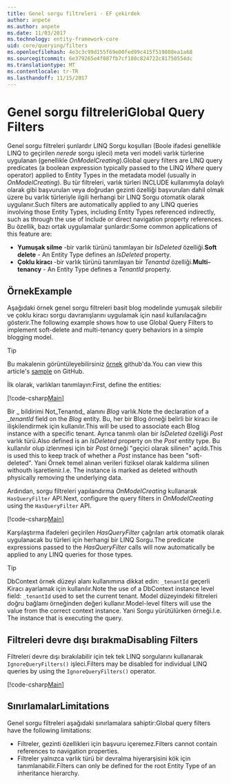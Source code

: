 ```yaml
---
title: Genel sorgu filtreleri - EF çekirdek
author: anpete
ms.author: anpete
ms.date: 11/03/2017
ms.technology: entity-framework-core
uid: core/querying/filters
ms.openlocfilehash: 4e3c3c99d155f69e00fed99c415f519808ea1a68
ms.sourcegitcommit: 6e379265e4f087fb7cf180c824722c81750554dc
ms.translationtype: MT
ms.contentlocale: tr-TR
ms.lasthandoff: 11/15/2017
---
```

# <a name="global-query-filters"></a><span data-ttu-id="1fbb2-102">Genel sorgu filtreleri</span><span class="sxs-lookup"><span data-stu-id="1fbb2-102">Global Query Filters</span></span>

<span data-ttu-id="1fbb2-103">Genel sorgu filtreleri şunlardır LINQ Sorgu koşulları (Boole ifadesi genellikle LINQ to geçirilen *nerede* sorgu işleci) meta veri modeli varlık türlerine uygulanan (genellikle *OnModelCreating*).</span><span class="sxs-lookup"><span data-stu-id="1fbb2-103">Global query filters are LINQ query predicates (a boolean expression typically passed to the LINQ *Where* query operator) applied to Entity Types in the metadata model (usually in *OnModelCreating*).</span></span> <span data-ttu-id="1fbb2-104">Bu tür filtreleri, varlık türleri INCLUDE kullanımıyla dolaylı olarak gibi başvurulan veya doğrudan gezinti özelliği başvuruları dahil olmak üzere bu varlık türleriyle ilgili herhangi bir LINQ Sorgu otomatik olarak uygulanır.</span><span class="sxs-lookup"><span data-stu-id="1fbb2-104">Such filters are automatically applied to any LINQ queries involving those Entity Types, including Entity Types referenced indirectly, such as through the use of Include or direct navigation property references.</span></span> <span data-ttu-id="1fbb2-105">Bu özellik, bazı ortak uygulamalar şunlardır:</span><span class="sxs-lookup"><span data-stu-id="1fbb2-105">Some common applications of this feature are:</span></span>

* <span data-ttu-id="1fbb2-106">**Yumuşak silme** -bir varlık türünü tanımlayan bir *IsDeleted* özelliği.</span><span class="sxs-lookup"><span data-stu-id="1fbb2-106">**Soft delete** - An Entity Type defines an *IsDeleted* property.</span></span>
* <span data-ttu-id="1fbb2-107">**Çoklu kiracı** -bir varlık türünü tanımlayan bir *Tenantıd* özelliği.</span><span class="sxs-lookup"><span data-stu-id="1fbb2-107">**Multi-tenancy** - An Entity Type defines a *TenantId* property.</span></span>

## <a name="example"></a><span data-ttu-id="1fbb2-108">Örnek</span><span class="sxs-lookup"><span data-stu-id="1fbb2-108">Example</span></span>

<span data-ttu-id="1fbb2-109">Aşağıdaki örnek genel sorgu filtreleri basit blog modelinde yumuşak silebilir ve çoklu kiracı sorgu davranışlarını uygulamak için nasıl kullanılacağını gösterir.</span><span class="sxs-lookup"><span data-stu-id="1fbb2-109">The following example shows how to use Global Query Filters to implement soft-delete and multi-tenancy query behaviors in a simple blogging model.</span></span>

> [!TIP]
> <span data-ttu-id="1fbb2-110">Bu makalenin görüntüleyebilirsiniz [örnek](https://github.com/aspnet/EntityFrameworkCore/tree/dev/samples/QueryFilters) github'da.</span><span class="sxs-lookup"><span data-stu-id="1fbb2-110">You can view this article's [sample](https://github.com/aspnet/EntityFrameworkCore/tree/dev/samples/QueryFilters) on GitHub.</span></span>

<span data-ttu-id="1fbb2-111">İlk olarak, varlıkları tanımlayın:</span><span class="sxs-lookup"><span data-stu-id="1fbb2-111">First, define the entities:</span></span>

[!code-csharp[Main](../../../efcore-dev/samples/QueryFilters/Program.cs#Entities)]

<span data-ttu-id="1fbb2-112">Bir _ bildirimi Not_Tenantıd_ alanını _Blog_ varlık.</span><span class="sxs-lookup"><span data-stu-id="1fbb2-112">Note the declaration of a __tenantId_ field on the _Blog_ entity.</span></span> <span data-ttu-id="1fbb2-113">Bu, her bir Blog örneği belirli bir kiracı ile ilişkilendirmek için kullanılır.</span><span class="sxs-lookup"><span data-stu-id="1fbb2-113">This will be used to associate each Blog instance with a specific tenant.</span></span> <span data-ttu-id="1fbb2-114">Ayrıca tanımlı olan bir _IsDeleted_ özelliği _Post_ varlık türü.</span><span class="sxs-lookup"><span data-stu-id="1fbb2-114">Also defined is an _IsDeleted_ property on the _Post_ entity type.</span></span> <span data-ttu-id="1fbb2-115">Bu kullanılır olup izlenmesi için bir _Post_ örneği "geçici olarak silinen" açıldı.</span><span class="sxs-lookup"><span data-stu-id="1fbb2-115">This is used this to keep track of whether a _Post_ instance has been "soft-deleted".</span></span> <span data-ttu-id="1fbb2-116">Yani Örnek temel alınan verileri fiziksel olarak kaldırma silinen withouth işaretlenir.</span><span class="sxs-lookup"><span data-stu-id="1fbb2-116">I.e. The instance is marked as deleted withouth physically removing the underlying data.</span></span>

<span data-ttu-id="1fbb2-117">Ardından, sorgu filtreleri yapılandırma _OnModelCreating_ kullanarak ```HasQueryFilter``` API.</span><span class="sxs-lookup"><span data-stu-id="1fbb2-117">Next, configure the query filters in _OnModelCreating_ using the ```HasQueryFilter``` API.</span></span>

[!code-csharp[Main](../../../efcore-dev/samples/QueryFilters/Program.cs#Configuration)]

<span data-ttu-id="1fbb2-118">Karşılaştırma ifadeleri geçirilen _HasQueryFilter_ çağrıları artık otomatik olarak uygulanacak bu türleri için herhangi bir LINQ Sorgu.</span><span class="sxs-lookup"><span data-stu-id="1fbb2-118">The predicate expressions passed to the _HasQueryFilter_ calls will now automatically be applied to any LINQ queries for those types.</span></span>

> [!TIP]
> <span data-ttu-id="1fbb2-119">DbContext örnek düzeyi alanı kullanımına dikkat edin: ```_tenantId``` geçerli Kiracı ayarlamak için kullanılır.</span><span class="sxs-lookup"><span data-stu-id="1fbb2-119">Note the use of a DbContext instance level field: ```_tenantId``` used to set the current tenant.</span></span> <span data-ttu-id="1fbb2-120">Model düzeyindeki filtreleri doğru bağlamı örneğinden değeri kullanır.</span><span class="sxs-lookup"><span data-stu-id="1fbb2-120">Model-level filters will use the value from the correct context instance.</span></span> <span data-ttu-id="1fbb2-121">Yani Sorgu yürütülürken örneği.</span><span class="sxs-lookup"><span data-stu-id="1fbb2-121">I.e. The instance that is executing the query.</span></span>

## <a name="disabling-filters"></a><span data-ttu-id="1fbb2-122">Filtreleri devre dışı bırakma</span><span class="sxs-lookup"><span data-stu-id="1fbb2-122">Disabling Filters</span></span>

<span data-ttu-id="1fbb2-123">Filtreleri devre dışı bırakılabilir için tek tek LINQ sorgularını kullanarak ```IgnoreQueryFilters()``` işleci.</span><span class="sxs-lookup"><span data-stu-id="1fbb2-123">Filters may be disabled for individual LINQ queries by using the ```IgnoreQueryFilters()``` operator.</span></span>

[!code-csharp[Main](../../../efcore-dev/samples/QueryFilters/Program.cs#IgnoreFilters)]

## <a name="limitations"></a><span data-ttu-id="1fbb2-124">Sınırlamalar</span><span class="sxs-lookup"><span data-stu-id="1fbb2-124">Limitations</span></span>

<span data-ttu-id="1fbb2-125">Genel sorgu filtreleri aşağıdaki sınırlamalara sahiptir:</span><span class="sxs-lookup"><span data-stu-id="1fbb2-125">Global query filters have the following limitations:</span></span>

* <span data-ttu-id="1fbb2-126">Filtreler, gezinti özellikleri için başvuru içeremez.</span><span class="sxs-lookup"><span data-stu-id="1fbb2-126">Filters cannot contain references to navigation properties.</span></span>
* <span data-ttu-id="1fbb2-127">Filtreler yalnızca varlık türü bir devralma hiyerarşisini kök için tanımlanabilir.</span><span class="sxs-lookup"><span data-stu-id="1fbb2-127">Filters can only be defined for the root Entity Type of an inheritance hierarchy.</span></span>
